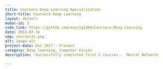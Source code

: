 ```yaml
---
title: Coursera Deep Learning Specialization
short-title: Coursera Deep Learning
layout: default
modal-id: 3
code_link: https://github.com/arpitg1304/Coursera-Deep-Learning
date: 2014-07-16
img: coursera1.png
alt: image-alt
project-date: Dec 2017 - Present
category: Deep learning, Computer Vision
description: ~Successfully completed first 2 courses -  Neural Networks and Deep Learning, Improving Deep Neural Networks<br><br>~Implemented shallow and deep Neural Networks from scratch<br><br>~Learnt to model cost functions, back propagation and various activation functions(sigmoid, ReLU, softmax)<br><br>~Learnt and implemented regularization(L2, dropout), and optimizers(ADAM, RMSProp, etc)

---
```

